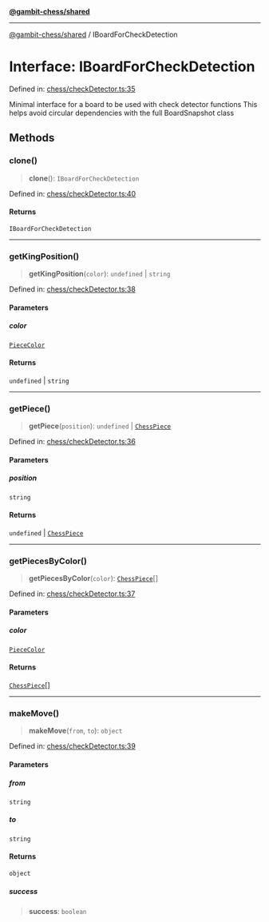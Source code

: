 [**@gambit-chess/shared**](../README.md)

***

[@gambit-chess/shared](../globals.md) / IBoardForCheckDetection

# Interface: IBoardForCheckDetection

Defined in: [chess/checkDetector.ts:35](https://github.com/cango91/gambit-chess/blob/b8ea13e4976c99c29d095eae7bc504b86f9add51/shared/src/chess/checkDetector.ts#L35)

Minimal interface for a board to be used with check detector functions
This helps avoid circular dependencies with the full BoardSnapshot class

## Methods

### clone()

> **clone**(): `IBoardForCheckDetection`

Defined in: [chess/checkDetector.ts:40](https://github.com/cango91/gambit-chess/blob/b8ea13e4976c99c29d095eae7bc504b86f9add51/shared/src/chess/checkDetector.ts#L40)

#### Returns

`IBoardForCheckDetection`

***

### getKingPosition()

> **getKingPosition**(`color`): `undefined` \| `string`

Defined in: [chess/checkDetector.ts:38](https://github.com/cango91/gambit-chess/blob/b8ea13e4976c99c29d095eae7bc504b86f9add51/shared/src/chess/checkDetector.ts#L38)

#### Parameters

##### color

[`PieceColor`](../type-aliases/PieceColor.md)

#### Returns

`undefined` \| `string`

***

### getPiece()

> **getPiece**(`position`): `undefined` \| [`ChessPiece`](ChessPiece.md)

Defined in: [chess/checkDetector.ts:36](https://github.com/cango91/gambit-chess/blob/b8ea13e4976c99c29d095eae7bc504b86f9add51/shared/src/chess/checkDetector.ts#L36)

#### Parameters

##### position

`string`

#### Returns

`undefined` \| [`ChessPiece`](ChessPiece.md)

***

### getPiecesByColor()

> **getPiecesByColor**(`color`): [`ChessPiece`](ChessPiece.md)[]

Defined in: [chess/checkDetector.ts:37](https://github.com/cango91/gambit-chess/blob/b8ea13e4976c99c29d095eae7bc504b86f9add51/shared/src/chess/checkDetector.ts#L37)

#### Parameters

##### color

[`PieceColor`](../type-aliases/PieceColor.md)

#### Returns

[`ChessPiece`](ChessPiece.md)[]

***

### makeMove()

> **makeMove**(`from`, `to`): `object`

Defined in: [chess/checkDetector.ts:39](https://github.com/cango91/gambit-chess/blob/b8ea13e4976c99c29d095eae7bc504b86f9add51/shared/src/chess/checkDetector.ts#L39)

#### Parameters

##### from

`string`

##### to

`string`

#### Returns

`object`

##### success

> **success**: `boolean`
